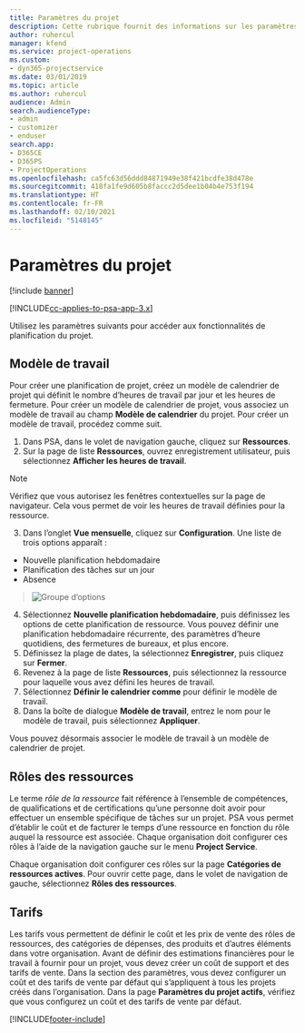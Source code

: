 ```yaml
---
title: Paramètres du projet
description: Cette rubrique fournit des informations sur les paramètres de gestion du projet.
author: ruhercul
manager: kfend
ms.service: project-operations
ms.custom:
- dyn365-projectservice
ms.date: 03/01/2019
ms.topic: article
ms.author: ruhercul
audience: Admin
search.audienceType:
- admin
- customizer
- enduser
search.app:
- D365CE
- D365PS
- ProjectOperations
ms.openlocfilehash: ca5fc63d56ddd84871949e38f421bcdfe38d478e
ms.sourcegitcommit: 418fa1fe9d605b8faccc2d5dee1b04b4e753f194
ms.translationtype: HT
ms.contentlocale: fr-FR
ms.lasthandoff: 02/10/2021
ms.locfileid: "5148145"
---
```

# <a name="project-settings"></a>Paramètres du projet

[!include [banner](../includes/psa-now-project-operations.md)]

[!INCLUDE[cc-applies-to-psa-app-3.x](../includes/cc-applies-to-psa-app-3x.md)]

Utilisez les paramètres suivants pour accéder aux fonctionnalités de planification du projet.

## <a name="work-template"></a>Modèle de travail

Pour créer une planification de projet, créez un modèle de calendrier de projet qui définit le nombre d’heures de travail par jour et les heures de fermeture. Pour créer un modèle de calendrier de projet, vous associez un modèle de travail au champ **Modèle de calendrier** du projet. Pour créer un modèle de travail, procédez comme suit.

1. Dans PSA, dans le volet de navigation gauche, cliquez sur **Ressources**. 
2. Sur la page de liste **Ressources**, ouvrez enregistrement utilisateur, puis sélectionnez **Afficher les heures de travail**.

  > [!NOTE]
  > Vérifiez que vous autorisez les fenêtres contextuelles sur la page de navigateur. Cela vous permet de voir les heures de travail définies pour la ressource.
  
3. Dans l’onglet **Vue mensuelle**, cliquez sur **Configuration**. Une liste de trois options apparaît : 

  - Nouvelle planification hebdomadaire
  - Planification des tâches sur un jour
  - Absence

> ![Groupe d’options](media/project-13.png)

4. Sélectionnez **Nouvelle planification hebdomadaire**, puis définissez les options de cette planification de ressource. Vous pouvez définir une planification hebdomadaire récurrente, des paramètres d’heure quotidiens, des fermetures de bureaux, et plus encore.
5. Définissez la plage de dates, la sélectionnez **Enregistrer**, puis cliquez sur **Fermer**. 
6. Revenez à la page de liste **Ressources**, puis sélectionnez la ressource pour laquelle vous avez défini les heures de travail. 
7. Sélectionnez **Définir le calendrier comme** pour définir le modèle de travail. 
8. Dans la boîte de dialogue **Modèle de travail**, entrez le nom pour le modèle de travail, puis sélectionnez **Appliquer**. 

Vous pouvez désormais associer le modèle de travail à un modèle de calendrier de projet.

## <a name="resource-roles"></a>Rôles des ressources

Le terme *rôle de la ressource* fait référence à l’ensemble de compétences, de qualifications et de certifications qu’une personne doit avoir pour effectuer un ensemble spécifique de tâches sur un projet. PSA vous permet d’établir le coût et de facturer le temps d’une ressource en fonction du rôle auquel la ressource est associée. Chaque organisation doit configurer ces rôles à l’aide de la navigation gauche sur le menu **Project Service**.

Chaque organisation doit configurer ces rôles sur la page **Catégories de ressources actives**. Pour ouvrir cette page, dans le volet de navigation de gauche, sélectionnez **Rôles des ressources**.

## <a name="price-lists"></a>Tarifs

Les tarifs vous permettent de définir le coût et les prix de vente des rôles de ressources, des catégories de dépenses, des produits et d’autres éléments dans votre organisation. Avant de définir des estimations financières pour le travail à fournir pour un projet, vous devez créer un coût de support et des tarifs de vente. Dans la section des paramètres, vous devez configurer un coût et des tarifs de vente par défaut qui s’appliquent à tous les projets créés dans l’organisation. Dans la page **Paramètres du projet actifs**, vérifiez que vous configurez un coût et des tarifs de vente par défaut.


[!INCLUDE[footer-include](../includes/footer-banner.md)]